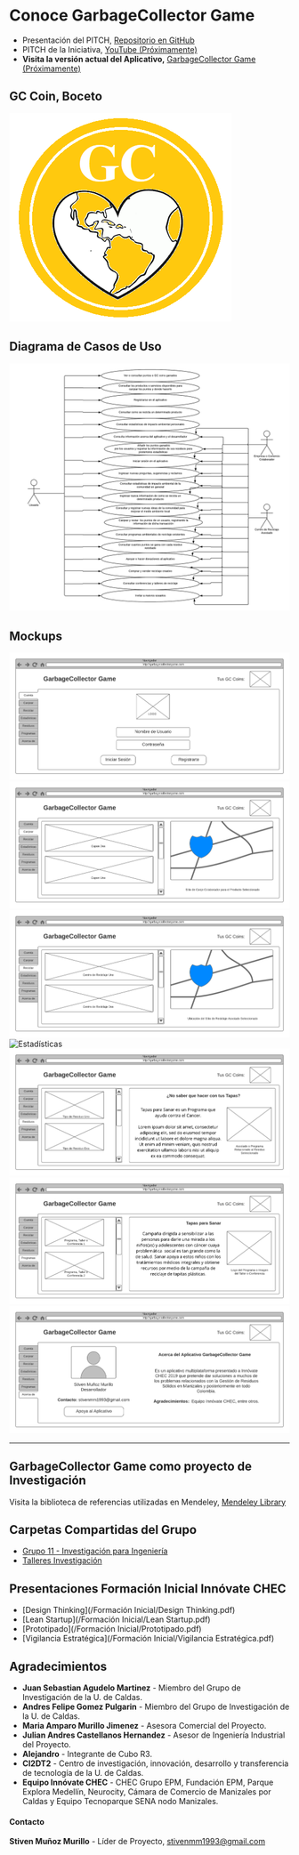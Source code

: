 # Conoce GarbageCollector Game
* Presentación del PITCH, [Repositorio en GitHub](https://steelheart93.github.io/PITCH/index.html)
* PITCH de la Iniciativa, [YouTube (Próximamente)](https://www.youtube.com/channel/UCa2PpMgD0W-BFFgfHucV-oA?view_as=subscriber)
* **Visita la versión actual del Aplicativo,** [GarbageCollector Game (Próximamente)](https://github.com/steelheart93/GarbageCollector-Game)

## GC Coin, Boceto
![gc](gc.png)

## Diagrama de Casos de Uso
![usecases](usecases.png)

## Mockups
![Cuenta](/Mockups/Cuenta.png)
![Canjear](/Mockups/Canjear.png)
![Reciclar](/Mockups/Reciclar.png)
![Estadísticas](/Mockups/Estadísticas.png)
![Residuos](/Mockups/Residuos.png)
![Programas](/Mockups/Programas.png)
![Acerca de](/Mockups/Acerca_de.png)

* * *

## GarbageCollector Game como proyecto de Investigación
Visita la biblioteca de referencias utilizadas en Mendeley, [Mendeley Library](https://www.mendeley.com/library/community/grupo-11-8)

## Carpetas Compartidas del Grupo
* [Grupo 11 - Investigación para Ingeniería](https://drive.google.com/drive/u/1/folders/1m0EG9M_oexe-XutzTsV5faYpL3UPuNXg)
* [Talleres Investigación](https://drive.google.com/drive/u/1/folders/1b9rF30birvm4rA6tsZtkW5r8BbzoOmZV)

## Presentaciones Formación Inicial Innóvate CHEC
* [Design Thinking](/Formación Inicial/Design Thinking.pdf)
* [Lean Startup](/Formación Inicial/Lean Startup.pdf)
* [Prototipado](/Formación Inicial/Prototipado.pdf)
* [Vigilancia Estratégica](/Formación Inicial/Vigilancia Estratégica.pdf)

## Agradecimientos 
* **Juan Sebastian Agudelo Martinez** - Miembro del Grupo de Investigación de la U. de Caldas.
* **Andres Felipe Gomez Pulgarin** - Miembro del Grupo de Investigación de la U. de Caldas.
* **Maria Amparo Murillo Jimenez** - Asesora Comercial del Proyecto.
* **Julian Andres Castellanos Hernandez** - Asesor de Ingeniería Industrial del Proyecto.
* **Alejandro** - Integrante de Cubo R3.
* **CI2DT2** - Centro de investigación, innovación, desarrollo y transferencia de tecnología de la U. de Caldas.
* **Equipo Innóvate CHEC** - CHEC Grupo EPM, Fundación EPM, Parque Explora Medellín, Neurocity, Cámara de Comercio de Manizales por Caldas y Equipo Tecnoparque SENA nodo Manizales.


#### Contacto
**Stiven Muñoz Murillo** - Líder de Proyecto, [stivenmm1993@gmail.com](mailto:stivenmm1993@gmail.com)
